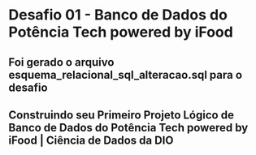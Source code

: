 # Desafio 01 - Banco de Dados do Potência Tech powered by iFood
## Foi gerado o arquivo esquema_relacional_sql_alteracao.sql para o desafio
## Construindo seu Primeiro Projeto Lógico de Banco de Dados do Potência Tech powered by iFood | Ciência de Dados da DIO
